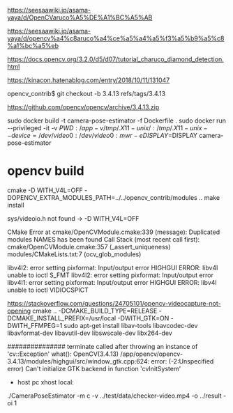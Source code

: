 https://seesaawiki.jp/asama-yaya/d/OpenCVaruco%A5%DE%A1%BC%A5%AB

https://seesaawiki.jp/asama-yaya/d/opencv%a4%c8aruco%a4%ce%a5%a4%a5%f3%a5%b9%a5%c8%a1%bc%a5%eb

https://docs.opencv.org/3.2.0/d5/d07/tutorial_charuco_diamond_detection.html


https://kinacon.hatenablog.com/entry/2018/10/11/131047

opencv_contrib$ git checkout -b 3.4.13 refs/tags/3.4.13

https://github.com/opencv/opencv/archive/3.4.13.zip

sudo docker build -t camera-pose-estimator -f Dockerfile .
sudo docker run --privileged -it -v $PWD:/app -v /tmp/.X11-unix/:/tmp/.X11-unix --device=/dev/video0:/dev/video0:mwr -e DISPLAY=$DISPLAY camera-pose-estimator 


# opencv build
cmake -D WITH_V4L=OFF -DOPENCV_EXTRA_MODULES_PATH=../../opencv_contrib/modules ..
make install


sys/videoio.h not found -> -D WITH_V4L=OFF

CMake Error at cmake/OpenCVModule.cmake:339 (message):
  Duplicated modules NAMES has been found
Call Stack (most recent call first):
  cmake/OpenCVModule.cmake:357 (_assert_uniqueness)
  modules/CMakeLists.txt:7 (ocv_glob_modules)




  libv4l2: error setting pixformat: Input/output error
HIGHGUI ERROR: libv4l unable to ioctl S_FMT
libv4l2: error setting pixformat: Input/output error
libv4l1: error setting pixformat: Input/output error
HIGHGUI ERROR: libv4l unable to ioctl VIDIOCSPICT


https://stackoverflow.com/questions/24705101/opencv-videocapture-not-opening
cmake .. -DCMAKE_BUILD_TYPE=RELEASE -DCMAKE_INSTALL_PREFIX=/usr/local -DWITH_GTK=ON -DWITH_FFMPEG=1 
sudo apt-get install libav-tools libavcodec-dev libavformat-dev libavutil-dev libswscale-dev libx264-dev


###############
terminate called after throwing an instance of 'cv::Exception'
  what():  OpenCV(3.4.13) /app/opencv/opencv-3.4.13/modules/highgui/src/window_gtk.cpp:624: error: (-2:Unspecified error) Can't initialize GTK backend in function 'cvInitSystem'

- host pc
xhost local:



./CameraPoseEstimator -m c -v ../test/data/checker-video.mp4 -o ../result -oi 1